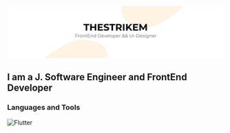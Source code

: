 [![Header](https://github.com/TheStrikeM/thestrikem/blob/main/thestrikem.png)](https://vk.com/thestrikem)

## I am a J. Software Engineer and FrontEnd Developer

### Languages and Tools
![Flutter](https://img.shields.io/badge/ReactJS-A3D3FF?style=for-the-badge&logo=react)
